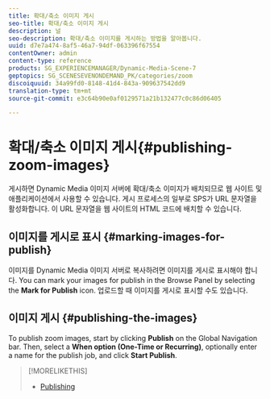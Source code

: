 ```yaml
---
title: 확대/축소 이미지 게시
seo-title: 확대/축소 이미지 게시
description: 널
seo-description: 확대/축소 이미지를 게시하는 방법을 알아봅니다.
uuid: d7e7a474-8af5-46a7-94df-063396f67554
contentOwner: admin
content-type: reference
products: SG_EXPERIENCEMANAGER/Dynamic-Media-Scene-7
geptopics: SG_SCENESEVENONDEMAND_PK/categories/zoom
discoiquuid: 34a99fd0-8148-41d4-843a-909637542dd9
translation-type: tm+mt
source-git-commit: e3c64b90e0af0129571a21b132477c0c86d06405

---
```



# 확대/축소 이미지 게시{#publishing-zoom-images}

게시하면 Dynamic Media 이미지 서버에 확대/축소 이미지가 배치되므로 웹 사이트 및 애플리케이션에서 사용할 수 있습니다. 게시 프로세스의 일부로 SPS가 URL 문자열을 활성화합니다. 이 URL 문자열을 웹 사이트의 HTML 코드에 배치할 수 있습니다.

## 이미지를 게시로 표시 {#marking-images-for-publish}

이미지를 Dynamic Media 이미지 서버로 복사하려면 이미지를 게시로 표시해야 합니다. You can mark your images for publish in the Browse Panel by selecting the **Mark for Publish** icon. 업로드할 때 이미지를 게시로 표시할 수도 있습니다.

## 이미지 게시 {#publishing-the-images}

To publish zoom images, start by clicking **Publish** on the Global Navigation bar. Then, select a **When option (One-Time or Recurring)**, optionally enter a name for the publish job, and click **Start Publish**.

>[!MORELIKETHIS]
>
>* [Publishing](publishing-files.md#publishing_files)

